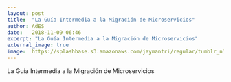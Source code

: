 ```yaml
---
layout: post
title:  "La Guía Intermedia a la Migración de Microservicios"
author: AdES
date:   2018-11-09 06:46
excerpt: "La Guía Intermedia a la Migración de Microservicios"
external_image: true
image:  https://splashbase.s3.amazonaws.com/jaymantri/regular/tumblr_n1yerytfCI1qfirfao1_1280.jpg
---
```

La Guía Intermedia a la Migración de Microservicios